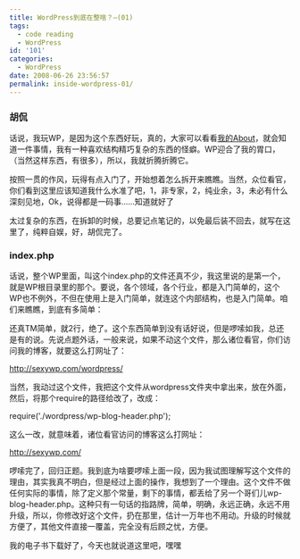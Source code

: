 ```yaml
---
title: WordPress到底在整啥？—(01)
tags:
  - code reading
  - WordPress
id: '101'
categories:
  - WordPress
date: 2008-06-26 23:56:57
permalink: inside-wordpress-01/
---
```


### 胡侃

话说，我玩WP，是因为这个东西好玩，真的，大家可以看看[我的About](http://sexywp.com/about)，就会知道一件事情，我有一种喜欢结构精巧复杂的东西的怪癖。WP迎合了我的胃口，（当然这样东西，有很多），所以，我就折腾折腾它。

按照一贯的作风，玩得有点入门了，开始想着怎么拆开来瞧瞧。当然，众位看官，你们看到这里应该知道我什么水准了吧，1，非专家，2，纯业余，3，未必有什么深刻见地，Ok，说得都是一码事……知道就好了

太过复杂的东西，在拆卸的时候，总要记点笔记的，以免最后装不回去，就写在这里了，纯粹自娱，好，胡侃完了。
<!-- more -->
### index.php

话说，整个WP里面，叫这个index.php的文件还真不少，我这里说的是第一个，就是WP根目录里的那个。要说，各个领域，各个行业，都是入门简单的，这个WP也不例外，不但在使用上是入门简单，就连这个内部结构，也是入门简单。咱们来瞧瞧，到底有多简单：

还真TM简单，就2行，绝了。这个东西简单到没有话好说，但是啰嗦如我，总还是有的说。先说点题外话，一般来说，如果不动这个文件，那么诸位看官，你们访问我的博客，就要这么打网址了：

http://sexywp.com/wordpress/

当然，我动过这个文件，我把这个文件从wordpress文件夹中拿出来，放在外面，然后，将那个require的路径给改了，改成：

require('./wordpress/wp-blog-header.php');

这么一改，就意味着，诸位看官访问的博客这么打网址：

http://sexywp.com/

啰嗦完了，回归正题。我到底为啥要啰嗦上面一段，因为我试图理解写这个文件的理由，其实我真不明白，但是经过上面的操作，我想到了一个理由。这个文件不做任何实际的事情，除了定义那个常量，剩下的事情，都丢给了另一个哥们儿wp-blog-header.php。这种只有一句话的指路牌，简单，明确，永远正确，永远不用升级，所以，你修改好这个文件，扔在那里，估计一万年也不用动。升级的时候就方便了，其他文件直接一覆盖，完全没有后顾之忧，方便。

我的电子书下载好了，今天也就说道这里吧，嘿嘿